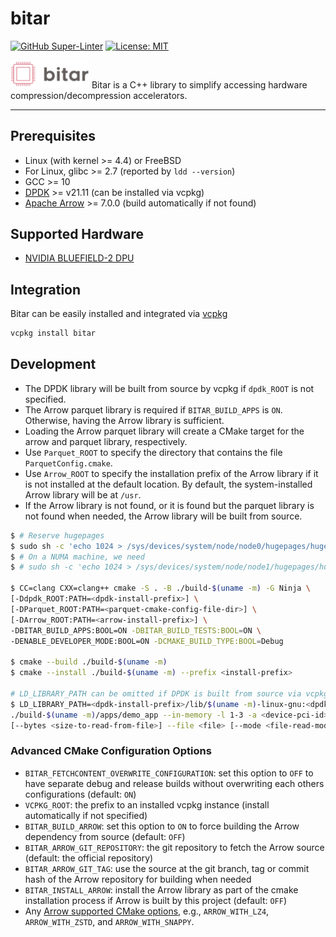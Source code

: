# bitar

[![GitHub Super-Linter](https://github.com/ljishen/bitar/workflows/Lint%20Code%20Base/badge.svg)](https://github.com/marketplace/actions/super-linter)
[![License: MIT](https://img.shields.io/badge/License-MIT-blue.svg)](LICENSE)

<!-- markdownlint-disable-next-line no-inline-html -->
<img src="assets/logo.png" width="25%">
Bitar is a C++ library to simplify accessing hardware compression/decompression accelerators.

---

## Prerequisites

- Linux (with kernel >= 4.4) or FreeBSD
- For Linux, glibc >= 2.7 (reported by `ldd --version`)
- GCC >= 10
- [DPDK](https://github.com/DPDK/dpdk) >= v21.11 (can be installed via vcpkg)
- [Apache Arrow](https://github.com/apache/arrow) >= 7.0.0 (build automatically if not found)

## Supported Hardware

- [NVIDIA BLUEFIELD-2 DPU](https://www.nvidia.com/content/dam/en-zz/Solutions/Data-Center/documents/datasheet-nvidia-bluefield-2-dpu.pdf)

## Integration

Bitar can be easily installed and integrated via [vcpkg](https://github.com/microsoft/vcpkg)

```bash
vcpkg install bitar
```

## Development

- The DPDK library will be built from source by vcpkg if `dpdk_ROOT` is not specified.
- The Arrow parquet library is required if `BITAR_BUILD_APPS` is `ON`. Otherwise, having the Arrow library is sufficient.
- Loading the Arrow parquet library will create a CMake target for the arrow and parquet library, respectively.
- Use `Parquet_ROOT` to specify the directory that contains the file `ParquetConfig.cmake`.
- Use `Arrow_ROOT` to specify the installation prefix of the Arrow library if it is not installed at the default location. By default, the system-installed Arrow library will be at `/usr`.
- If the Arrow library is not found, or it is found but the parquet library is not found when needed, the Arrow library will be built from source.

```bash
$ # Reserve hugepages
$ sudo sh -c 'echo 1024 > /sys/devices/system/node/node0/hugepages/hugepages-2048kB/nr_hugepages'
$ # On a NUMA machine, we need
$ # sudo sh -c 'echo 1024 > /sys/devices/system/node/node1/hugepages/hugepages-2048kB/nr_hugepages'

$ CC=clang CXX=clang++ cmake -S . -B ./build-$(uname -m) -G Ninja \
[-Ddpdk_ROOT:PATH=<dpdk-install-prefix>] \
[-DParquet_ROOT:PATH=<parquet-cmake-config-file-dir>] \
[-DArrow_ROOT:PATH=<arrow-install-prefix>] \
-DBITAR_BUILD_APPS:BOOL=ON -DBITAR_BUILD_TESTS:BOOL=ON \
-DENABLE_DEVELOPER_MODE:BOOL=ON -DCMAKE_BUILD_TYPE:BOOL=Debug

$ cmake --build ./build-$(uname -m)
$ cmake --install ./build-$(uname -m) --prefix <install-prefix>

# LD_LIBRARY_PATH can be omitted if DPDK is built from source via vcpkg
$ LD_LIBRARY_PATH=<dpdk-install-prefix>/lib/$(uname -m)-linux-gnu:<dpdk-install-prefix>/lib64:$LD_LIBRARY_PATH \
./build-$(uname -m)/apps/demo_app --in-memory -l 1-3 -a <device-pci-id>,class=compress -- \
[--bytes <size-to-read-from-file>] --file <file> [--mode <file-read-mode>] [--help]
```

### Advanced CMake Configuration Options

- `BITAR_FETCHCONTENT_OVERWRITE_CONFIGURATION`: set this option to `OFF` to have separate debug and release builds without overwriting each others configurations (default: `ON`)
- `VCPKG_ROOT`: the prefix to an installed vcpkg instance (install automatically if not specified)
- `BITAR_BUILD_ARROW`: set this option to `ON` to force building the Arrow dependency from source (default: `OFF`)
- `BITAR_ARROW_GIT_REPOSITORY`: the git repository to fetch the Arrow source (default: the official repository)
- `BITAR_ARROW_GIT_TAG`: use the source at the git branch, tag or commit hash of the Arrow repository for building when needed
- `BITAR_INSTALL_ARROW`: install the Arrow library as part of the cmake installation process if Arrow is built by this project (default: `OFF`)
- Any [Arrow supported CMake options](https://github.com/apache/arrow/blob/apache-arrow-8.0.0/cpp/cmake_modules/DefineOptions.cmake), e.g., `ARROW_WITH_LZ4`, `ARROW_WITH_ZSTD`, and `ARROW_WITH_SNAPPY`.
